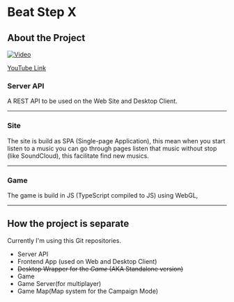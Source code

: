 # Beat Step X
## About the Project

[![Video](http://img.youtube.com/vi/s6vm0xBc-rA/0.jpg)](https://www.youtube.com/watch?v=s6vm0xBc-rA)

[YouTube Link](https://www.youtube.com/watch?v=s6vm0xBc-rA)

### Server API
A REST API to be used on the Web Site and Desktop Client.

---

### Site
The site is build as SPA (Single-page Application), this mean when you start listen to a music you can go through pages listen that music without stop (like SoundCloud), this facilitate find new musics.

---

### Game

The game is build in JS (TypeScript compiled to JS) using WebGL,

---

## How the project is separate
Currently I'm using this Git repositories.
- Server API
- Frontend App (used on Web and Desktop Client)
- ~~Desktop Wrapper for the *Game* (AKA Standalone version)~~
- Game
- Game Server(for multiplayer)
- Game Map(Map system for the Campaign Mode)

